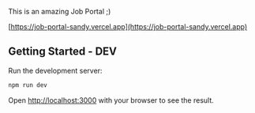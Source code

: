 This is an amazing Job Portal ;)

[https://job-portal-sandy.vercel.app](https://job-portal-sandy.vercel.app)

## Getting Started - DEV

Run the development server:

```bash
npm run dev
```

Open [http://localhost:3000](http://localhost:3000) with your browser to see the result.
